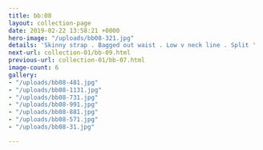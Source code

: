 ```yaml
---
title: bb:08
layout: collection-page
date: 2019-02-22 13:58:21 +0000
hero-image: "/uploads/bb08-321.jpg"
details: 'Skinny strap . Bagged out waist . Low v neck line . Split '
next-url: collection-01/bb-09.html
previous-url: collection-01/bb-07.html
image-count: 6
gallery:
- "/uploads/bb08-481.jpg"
- "/uploads/bb08-1131.jpg"
- "/uploads/bb08-731.jpg"
- "/uploads/bb08-991.jpg"
- "/uploads/bb08-881.jpg"
- "/uploads/bb08-571.jpg"
- "/uploads/bb08-31.jpg"

---
```

